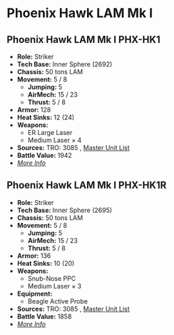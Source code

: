 # Phoenix Hawk LAM Mk I 

## Phoenix Hawk LAM Mk I PHX-HK1 

- **Role:** Striker 
- **Tech Base:** Inner Sphere (2692) 
- **Chassis:** 50 tons LAM 
- **Movement:** 5 / 8 
  - **Jumping:** 5 
  - **AirMech:** 15 / 23 
  - **Thrust:** 5 / 8 
- **Armor:** 128 
- **Heat Sinks:** 12 (24) 
- **Weapons:** 
  - ER Large Laser 
  - Medium Laser × 4 
- **Sources:** TRO: 3085 , [Master Unit List](http://masterunitlist.info/Unit/Details/4824) 
- **Battle Value:** 1942 
- [*More Info*](phoenix_hawk_lam_mk_i/phoenix_hawk_lam_mk_i_phx-hk1.md) 

## Phoenix Hawk LAM Mk I PHX-HK1R 

- **Role:** Striker 
- **Tech Base:** Inner Sphere (2695) 
- **Chassis:** 50 tons LAM 
- **Movement:** 5 / 8 
  - **Jumping:** 5 
  - **AirMech:** 15 / 23 
  - **Thrust:** 5 / 8 
- **Armor:** 136 
- **Heat Sinks:** 10 (20) 
- **Weapons:** 
  - Snub-Nose PPC 
  - Medium Laser × 3 
- **Equipment:** 
  - Beagle Active Probe 
- **Sources:** TRO: 3085 , [Master Unit List](http://masterunitlist.info/Unit/Details/4825) 
- **Battle Value:** 1858 
- [*More Info*](phoenix_hawk_lam_mk_i/phoenix_hawk_lam_mk_i_phx-hk1r.md) 


